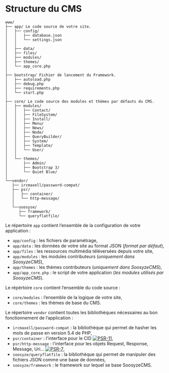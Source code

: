 ﻿# Structure du CMS

```
www/
├── app/ Le code source de votre site.
│   ├── config/
│   │   ├── database.json
│   │   └── settings.json
│   │
│   ├── data/
│   ├── files/
│   ├── modules/
│   ├── themes/
│   └── app_core.php
│
├── bootstrap/ Fichier de lancement du Framework.
│	├── autoload.php
│   ├── debug.php
│   ├── requirements.php
│   └── start.php
│
├── core/ Le code source des modules et thèmes par défauts du CMS.
│   ├── modules/
│   │   ├── Contact/
│   │   ├── FileSystem/
│   │   ├── Install/
│   │   ├── Menu/
│   │   ├── News/
│   │   ├── Node/
│   │   ├── QueryBuilder/
│   │   ├── System/
│   │   ├── Template/
│   │   └── User/
│   │
│   └── themes/
│       ├── Admin/
│       ├── Bootstrap 3/
│       └── Quiet Blue/
│
└──vendor/
   ├── ircmaxell/password-compat/
   ├── psr/
   │   ├── container/
   │   └── http-message/
   │
   └──soosyse/
      ├── framework/
      └── queryflatfile/
```

Le répertoire `app` contient l’ensemble de la configuration de votre application :
* `app/config` : les fichiers de paramétrage,
* `app/data`  : les données de votre site au format JSON (*format par défaut*),
* `app/files` : les ressources multimédia téléversées depuis votre site,
* `app/modules` : les modules contributeurs (*uniquement dans SoosyzeCMS*),
* `app/themes` : les thèmes contributeurs (*uniquement dans SoosyzeCMS*),
* `app/app_core.php` : le script de votre application (*les modules utilisés par SoosyzeCMS*).

Le répértoire `core` contient l’ensemble du code source : 
* `core/modules` : l’ensemble de la logique de votre site,
* `core/themes` : les thèmes de base du CMS.

Le répertoire `vendor` contient toutes les bibliothèques nécessaires au bon fonctionnement de l’application :
* `ircmaxell/password-compat` : la bibliothèque qui permet de hasher les mots de passe en version 5.4 de PHP,
* `psr/container` : l'interface pour le CID [![PSR-11](https://img.shields.io/badge/PSR-11-yellow.svg)](https://www.php-fig.org/psr/psr-11 "Container Interface"),
* `psr/http-message` : l'interface pour les objets Request, Response, Message, Uri… [![PSR-7](https://img.shields.io/badge/PSR-7-yellow.svg)](https://www.php-fig.org/psr/psr-7 "HTTP Message Interface"),
* `soosyze/queryflatfile` : la bibliothèque qui permet de manipuler des fichiers JSON comme une base de données,
* `soosyze/framework` : le framework sur lequel se base SoosyzeCMS.
